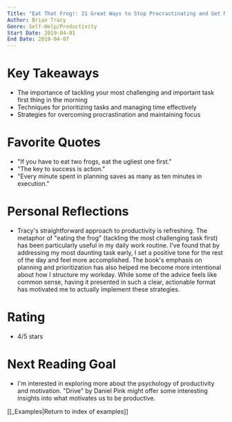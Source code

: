 ```yaml
---
Title: "Eat That Frog!: 21 Great Ways to Stop Procrastinating and Get More Done in Less Time"
Author: Brian Tracy
Genre: Self-Help/Productivity
Start Date: 2019-04-01
End Date: 2019-04-07
---
```


# Key Takeaways

- The importance of tackling your most challenging and important task first thing in the morning
- Techniques for prioritizing tasks and managing time effectively
- Strategies for overcoming procrastination and maintaining focus

# Favorite Quotes

- "If you have to eat two frogs, eat the ugliest one first."
- "The key to success is action."
- "Every minute spent in planning saves as many as ten minutes in execution."

# Personal Reflections

- Tracy's straightforward approach to productivity is refreshing. The metaphor of "eating the frog" (tackling the most challenging task first) has been particularly useful in my daily work routine. I've found that by addressing my most daunting task early, I set a positive tone for the rest of the day and feel more accomplished. The book's emphasis on planning and prioritization has also helped me become more intentional about how I structure my workday. While some of the advice feels like common sense, having it presented in such a clear, actionable format has motivated me to actually implement these strategies.

# Rating

- 4/5 stars

# Next Reading Goal

- I'm interested in exploring more about the psychology of productivity and motivation. "Drive" by Daniel Pink might offer some interesting insights into what motivates us to be productive.

[[_Examples|Return to index of examples]]